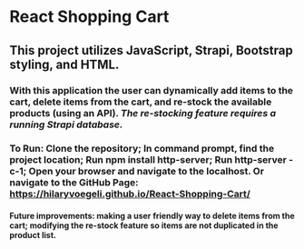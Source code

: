 # React Shopping Cart
## This project utilizes JavaScript, Strapi, Bootstrap styling, and HTML. 
### With this application the user can dynamically add items to the cart, delete items from the cart, and re-stock the available products (using an API). *The re-stocking feature requires a running Strapi database.*
### To Run: Clone the repository; In command prompt, find the project location; Run npm install http-server; Run http-server -c-1; Open your browser and navigate to the localhost. Or navigate to the GitHub Page: https://hilaryvoegeli.github.io/React-Shopping-Cart/  
#### Future improvements: making a user friendly way to delete items from the cart; modifying the re-stock feature so items are not duplicated in the product list. 
